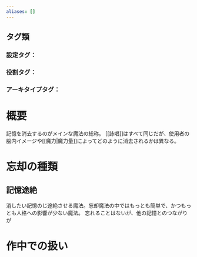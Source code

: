 ```yaml
---
aliases: []
---
```

## タグ類
### 設定タグ：
### 役割タグ：
### アーキタイプタグ：
# 概要
記憶を消去するのがメインな魔法の総称。
[[詠唱]]はすべて同じだが、使用者の脳内イメージや[[魔力|魔力量]]によってどのように消去されるかは異なる。
# 忘却の種類
## 記憶途絶
消したい記憶のじ途絶させる魔法。忘却魔法の中ではもっとも簡単で、かつもっとも人格への影響が少ない魔法。
忘れることはないが、他の記憶とのつながりが
# 作中での扱い